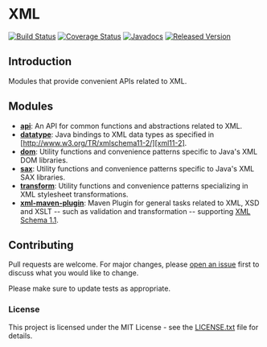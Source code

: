 # XML

[![Build Status](https://travis-ci.org/openjax/xml.png)](https://travis-ci.org/openjax/xml)
[![Coverage Status](https://coveralls.io/repos/github/openjax/xml/badge.svg)](https://coveralls.io/github/openjax/xml)
[![Javadocs](https://www.javadoc.io/badge/org.openjax.xml/xml-maven-plugin.svg)](https://www.javadoc.io/doc/org.openjax.xml/xml-maven-plugin)
[![Released Version](https://img.shields.io/maven-central/v/org.openjax.xml/xml-maven-plugin.svg)](https://mvnrepository.com/artifact/org.openjax.xml/xml-maven-plugin)

## Introduction

Modules that provide convenient APIs related to XML.

## Modules

* **[api][api]**: An API for common functions and abstractions related to XML.
* **[datatype][datatype]**: Java bindings to XML data types as specified in [http://www.w3.org/TR/xmlschema11-2/][xml11-2].
* **[dom][dom]**: Utility functions and convenience patterns specific to Java's XML DOM libraries.
* **[sax][sax]**: Utility functions and convenience patterns specific to Java's XML SAX libraries.
* **[transform][transform]**: Utility functions and convenience patterns specializing in XML stylesheet transformations.
* **[xml-maven-plugin][xml-maven-plugin]**: Maven Plugin for general tasks related to XML, XSD and XSLT -- such as validation and transformation -- supporting [XML Schema 1.1][xml11-1].

## Contributing

Pull requests are welcome. For major changes, please [open an issue](../../issues) first to discuss what you would like to change.

Please make sure to update tests as appropriate.

### License

This project is licensed under the MIT License - see the [LICENSE.txt](LICENSE.txt) file for details.

[api]: /api
[datatype]: /datatype
[dom]: /dom
[sax]: /sax
[transform]: /transform
[xml-maven-plugin]: /xml-maven-plugin
[xml11-1]: https://www.w3.org/TR/xmlschema11-1/
[xml11-2]: http://www.w3.org/TR/xmlschema11-2/